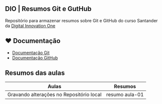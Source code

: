 ## DIO | Resumos Git e GutHub

Repositório para armazenar resumos sobre Git e GitHub do curso Santander da [Digital Innovation One](https://www.dio.me/)

## ❤️ Documentação
- [Documentação Git](https://docs.github.com/pt/get-started/writing-on-github/getting-started-with-writing-and-formatting-on-github/basic-writing-and-formatting-syntax#headings)
- [Documentação GitHub](https://docs.github.com/pt/get-started/writing-on-github/getting-started-with-writing-and-formatting-on-github/basic-writing-and-formatting-syntax#headings)

## Resumos das aulas
| Aulas | Resumos |
|-------|---------|
|Gravando alterações no Repositório local | resumo aula-01 |
